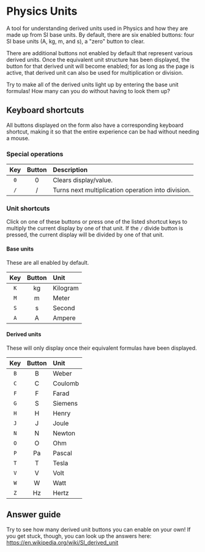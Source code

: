 # Physics Units

A tool for understanding derived units used in Physics and how they are made up from SI base units. By default, there are six enabled buttons: four SI base units (A, kg, m, and s), a "zero" button to clear.

There are additional buttons not enabled by default that represent various derived units. Once the equivalent unit structure has been displayed, the button for that derived unit will become enabled; for as long as the page is active, that derived unit can also be used for multiplication or division.

Try to make all of the derived units light up by entering the base unit formulas! How many can you do without having to look them up?

## Keyboard shortcuts

All buttons displayed on the form also have a corresponding keyboard shortcut, making it so that the entire experience can be had without needing a mouse.

### Special operations

| Key | Button | Description |
| :---: | :---: | :--- |
| `0` | 0 | Clears display/value. |
| `/` | / | Turns next multiplication operation into division. |

### Unit shortcuts

Click on one of these buttons or press one of the listed shortcut keys to multiply the current display by one of that unit. If the `/` divide button is pressed, the current display will be divided by one of that unit.

#### Base units

These are all enabled by default.

| Key | Button | Unit |
| :---: | :---: | :--- |
| `K` | kg | Kilogram |
| `M` | m | Meter |
| `S` | s | Second |
| `A` | A | Ampere |

#### Derived units

These will only display once their equivalent formulas have been displayed.

| Key | Button | Unit |
| :---: | :---: | :--- |
| `B` | B | Weber |
| `C` | C | Coulomb |
| `F` | F | Farad |
| `G` | S | Siemens |
| `H` | H | Henry |
| `J` | J | Joule |
| `N` | N | Newton |
| `O` | O | Ohm |
| `P` | Pa | Pascal |
| `T` | T | Tesla |
| `V` | V | Volt |
| `W` | W | Watt |
| `Z` | Hz | Hertz |

## Answer guide
Try to see how many derived unit buttons you can enable on your own! If you get stuck, though, you can look up the answers here: https://en.wikipedia.org/wiki/SI_derived_unit
